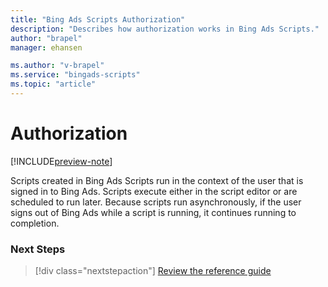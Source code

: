 ```yaml
---
title: "Bing Ads Scripts Authorization"
description: "Describes how authorization works in Bing Ads Scripts."
author: "brapel"
manager: ehansen

ms.author: "v-brapel"
ms.service: "bingads-scripts"
ms.topic: "article"
---
```


# Authorization

[!INCLUDE[preview-note](../includes/preview-note.md)]

Scripts created in Bing Ads Scripts run in the context of the user that is signed in to Bing Ads. Scripts execute either in the script editor or are scheduled to run later. Because scripts run asynchronously, if the user signs out of Bing Ads while a script is running, it continues running to completion.

### Next Steps

> [!div class="nextstepaction"]
> [Review the reference guide](../reference/BingAdsApp.md)

